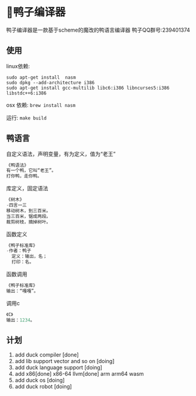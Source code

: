 # 🦆鸭子编译器
鸭子编译器是一款基于scheme的魔改的鸭语言编译器
鸭子QQ群号:239401374

## 使用
linux依赖: 
```
sudo apt-get install  nasm
sudo dpkg --add-architecture i386
sudo apt-get install gcc-multilib libc6:i386 libncurses5:i386 libstdc++6:i386
```

osx 依赖: `brew install nasm`

运行: `make build`

## 鸭语言

自定义语法，声明变量，有为定义，值为“老王”
```c
《鸭语法》
有一个鸭，它叫“老王”。
打你鸭，走你鸭。
```

库定义，固定语法
```c
《树木》
-四言一三
移动树木，到三百米。
当三百米，锯成两段。
裁剪树枝，摘掉树叶。
```

函数定义
```c
《鸭子标准库》
-作者：鸭子
  定义：输出，名；
  打印：名。
```

函数调用
```c
《鸭子标准库》
输出：“嘎嘎”。
```

调用c
```c
《C》
输出：1234。
```


## 计划

1. add duck compiler [done]
2. add lib support vector and so on [doing]
3. add duck language support [doing]
4. add x86[done] x86-64 llvm[done] arm arm64 wasm
5. add duck os [doing]
6. add duck robot [doing]